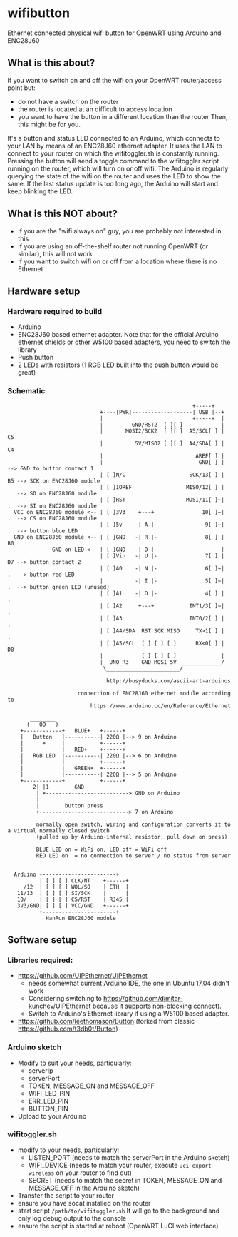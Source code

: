# wifibutton
Ethernet connected physical wifi button for OpenWRT using Arduino and ENC28J60

## What is this about?
If you want to switch on and off the wifi on your OpenWRT router/access point but:
* do not have a switch on the router
* the router is located at an difficult to access location
* you want to have the button in a different location than the router
Then, this might be for you.

It's a button and status LED connected to an Arduino, which connects to your LAN by means of an ENC28J60 ethernet adapter. It uses the LAN to connect to your router on which the wifitoggler.sh is constantly running.
Pressing the button will send a toggle command to the wifitoggler script running on the router, which will turn on or off wifi.
The Arduino is regularly querying the state of the wifi on the router and uses the LED to show the same.
If the last status update is too long ago, the Arduino will start and keep blinking the LED.

## What is this NOT about?
* If you are the "wifi always on" guy, you are probably not interested in this
* If you are using an off-the-shelf router not running OpenWRT (or similar), this will not work
* If you want to switch wifi on or off from a location where there is no Ethernet

## Hardware setup
### Hardware required to build
  * Arduino
  * ENC28J60 based ethernet adapter.
  Note that for the official Arduino ethernet shields or other W5100 based adapters, you need to switch the library
  * Push button
  * 2 LEDs with resistors (1 RGB LED built into the push button would be great)

### Schematic

                                                              +-----+
                                 +----[PWR]-------------------| USB |--+
                                 |                            +-----+  |
                                 |         GND/RST2  [ ][ ]            |
                                 |       MOSI2/SCK2  [ ][ ]  A5/SCL[ ] |   C5
                                 |          5V/MISO2 [ ][ ]  A4/SDA[ ] |   C4
                                 |                             AREF[ ] |
                                 |                              GND[ ] |      --> GND to button contact 1
                                 | [ ]N/C                    SCK/13[ ] |   B5 --> SCK on ENC28J60 module
                                 | [ ]IOREF                 MISO/12[ ] |   .  --> SO on ENC28J60 module
                                 | [ ]RST                   MOSI/11[ ]~|   .  --> SI on ENC28J60 module
      VCC on ENC28J60 module <-- | [ ]3V3    +---+               10[ ]~|   .  --> CS on ENC28J60 module
                                 | [ ]5v    -| A |-               9[ ]~|   .  --> button blue LED
      GND on ENC28J60 module <-- | [ ]GND   -| R |-               8[ ] |   B0
                  GND on LED <-- | [ ]GND   -| D |-                    |
                                 | [ ]Vin   -| U |-               7[ ] |   D7 --> button contact 2
                                 | [ ]A0    -| N |-               6[ ]~|   .  --> button red LED
                                 |          -| I |-               5[ ]~|   .  --> button green LED (unused)
                                 | [ ]A1    -| O |-               4[ ] |   .
                                 | [ ]A2     +---+           INT1/3[ ]~|   .
                                 | [ ]A3                     INT0/2[ ] |   .
                                 | [ ]A4/SDA  RST SCK MISO     TX>1[ ] |   .
                                 | [ ]A5/SCL  [ ] [ ] [ ]      RX<0[ ] |   D0
                                 |            [ ] [ ] [ ]              |
                                 |  UNO_R3    GND MOSI 5V  ____________/
                                  \_______________________/

                                   http://busyducks.com/ascii-art-arduinos

                          connection of ENC28J60 ethernet module according to
                              https://www.arduino.cc/en/Reference/Ethernet

           ________
          (   OO   )
        +------------+   BLUE+   +------+
        |   Button   |-----------| 220Ω |--> 9 on Arduino
        |      +     |           +------+
        |            |   RED+    +------+
        |   RGB LED  |-----------| 220Ω |--> 6 on Arduino
        |            |           +------+
        |            |   GREEN+  +------+
        |            |-----------| 220Ω |--> 5 on Arduino
        +------------+           +------+
            2| |1        GND
             | +--------------------------> GND on Arduino
             |
             |        button press
             +----------------------------> 7 on Arduino

             normally open switch, wiring and configuration converts it to a virtual normally closed switch
             (pulled up by Arduino-internal resistor, pull down on press)

             BLUE LED on = WiFi on, LED off = WiFi off
             RED LED on  = no connection to server / no status from server


      Arduino +-----------------------+
              | [ ] [ ] CLK/NT    +------+
         /12  | [ ] [ ] WOL/SO    | ETH  |
       11/13  | [ ] [ ] SI/SCK    |      |
       10/    | [ ] [ ] CS/RST    | RJ45 |
       3V3/GND| [ ] [ ] VCC/GND   +------+
              +-----------------------+
                HanRun ENC28J60 module

## Software setup

### Libraries required:
  * https://github.com/UIPEthernet/UIPEthernet
      - needs somewhat current Arduino IDE, the one in Ubuntu 17.04 didn't work
      - Considering switching to https://github.com/dimitar-kunchev/UIPEthernet because it supports non-blocking connect).
      - Switch to Arduino's Ethernet library if using a W5100 based adapter.
  * https://github.com/leethomason/Button (forked from classic https://github.com/t3db0t/Button)

### Arduino sketch
  * Modify to suit your needs, particularly:
    * serverIp
    * serverPort
    * TOKEN, MESSAGE_ON and MESSAGE_OFF
    * WIFI_LED_PIN
    * ERR_LED_PIN
    * BUTTON_PIN
  * Upload to your Arduino
### wifitoggler.sh
  * modify to your needs, particularly:
    * LISTEN_PORT (needs to match the serverPort in the Arduino sketch)
    * WIFI_DEVICE (needs to match your router, execute `uci export wireless` on your router to find out)
    * SECRET (needs to match the secret in TOKEN, MESSAGE_ON and MESSAGE_OFF in the Arduino sketch)
  * Transfer the script to your router
  * ensure you have socat installed on the router
  * start script `/path/to/wifitoggler.sh`
  It will go to the background and only log debug output to the console
  * ensure the script is started at reboot (OpenWRT LuCI web interface)

